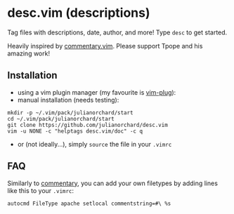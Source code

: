 # desc.vim (descriptions)

Tag files with descriptions, date, author, and more! Type `desc` to get
started. 

Heavily inspired by
[commentary.vim](https://github.com/tpope/vim-commentary). Please support
Tpope and his amazing work!

## Installation

- using a vim plugin manager (my favourite is [vim-plug]()): 
- manual installation (needs testing): 

```
mkdir -p ~/.vim/pack/julianorchard/start
cd ~/.vim/pack/julianorchard/start
git clone https://github.com/julianorchard/desc.vim
vim -u NONE -c "helptags desc.vim/doc" -c q
```

- or (not ideally...), simply `source` the file in your `.vimrc`

## FAQ

Similarly to [commentary](https://github.com/tpope/vim-commentary), you can
add your own filetypes by adding lines like this to your `.vimrc`: 

```
autocmd FileType apache setlocal commentstring=#\ %s
```
